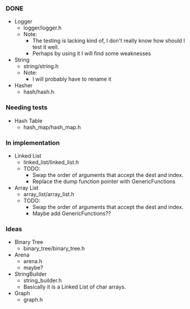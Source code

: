 ### DONE

- Logger
  - logger/logger.h
  - Note:
    - The testing is lacking kind of, I don't really know how should I test it well.
    - Perhaps by using it I will find some weaknesses
- String
  - string/string.h
  - Note:
    - I will probably have to rename it
- Hasher
  - hash/hash.h

### Needing tests

- Hash Table
  - hash\_map/hash\_map.h

### In implementation

- Linked List
  - linked\_list/linked\_list.h
  - TODO:
    - Swap the order of arguments that accept the dest and index.
    - Replace the dump function pointer with GenericFunctions
- Array List
  - array\_list/array\_list.h
  - TODO:
    - Swap the order of arguments that accept the dest and index.
    - Maybe add GenericFunctions??

### Ideas

- Binary Tree
  - binary\_tree/binary\_tree.h
- Arena
  - arena.h
  - maybe?
- StringBuilder
  - string\_builder.h
  - Basically it is a Linked List of char arrays.
- Graph
  - graph.h
